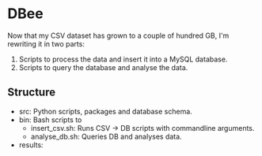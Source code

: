 # DBee

Now that my CSV dataset has grown to a couple of hundred GB, I'm rewriting it in two parts:
1. Scripts to process the data and insert it into a MySQL database.
2. Scripts to query the database and analyse the data.

## Structure

- src: Python scripts, packages and database schema.
- bin: Bash scripts to
    - insert_csv.sh: Runs CSV -> DB scripts with commandline arguments.
    - analyse_db.sh: Queries DB and analyses data.
- results: 
